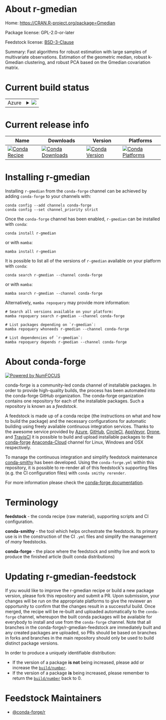 About r-gmedian
===============

Home: https://CRAN.R-project.org/package=Gmedian

Package license: GPL-2.0-or-later

Feedstock license: [BSD-3-Clause](https://github.com/conda-forge/r-gmedian-feedstock/blob/main/LICENSE.txt)

Summary: Fast algorithms for robust estimation with large samples of multivariate observations. Estimation of the geometric median, robust k-Gmedian clustering, and robust PCA based on the Gmedian covariation matrix.

Current build status
====================


<table>
    
  <tr>
    <td>Azure</td>
    <td>
      <details>
        <summary>
          <a href="https://dev.azure.com/conda-forge/feedstock-builds/_build/latest?definitionId=14460&branchName=main">
            <img src="https://dev.azure.com/conda-forge/feedstock-builds/_apis/build/status/r-gmedian-feedstock?branchName=main">
          </a>
        </summary>
        <table>
          <thead><tr><th>Variant</th><th>Status</th></tr></thead>
          <tbody><tr>
              <td>linux_64_r_base4.0</td>
              <td>
                <a href="https://dev.azure.com/conda-forge/feedstock-builds/_build/latest?definitionId=14460&branchName=main">
                  <img src="https://dev.azure.com/conda-forge/feedstock-builds/_apis/build/status/r-gmedian-feedstock?branchName=main&jobName=linux&configuration=linux_64_r_base4.0" alt="variant">
                </a>
              </td>
            </tr><tr>
              <td>linux_64_r_base4.1</td>
              <td>
                <a href="https://dev.azure.com/conda-forge/feedstock-builds/_build/latest?definitionId=14460&branchName=main">
                  <img src="https://dev.azure.com/conda-forge/feedstock-builds/_apis/build/status/r-gmedian-feedstock?branchName=main&jobName=linux&configuration=linux_64_r_base4.1" alt="variant">
                </a>
              </td>
            </tr><tr>
              <td>osx_64_r_base4.0</td>
              <td>
                <a href="https://dev.azure.com/conda-forge/feedstock-builds/_build/latest?definitionId=14460&branchName=main">
                  <img src="https://dev.azure.com/conda-forge/feedstock-builds/_apis/build/status/r-gmedian-feedstock?branchName=main&jobName=osx&configuration=osx_64_r_base4.0" alt="variant">
                </a>
              </td>
            </tr><tr>
              <td>osx_64_r_base4.1</td>
              <td>
                <a href="https://dev.azure.com/conda-forge/feedstock-builds/_build/latest?definitionId=14460&branchName=main">
                  <img src="https://dev.azure.com/conda-forge/feedstock-builds/_apis/build/status/r-gmedian-feedstock?branchName=main&jobName=osx&configuration=osx_64_r_base4.1" alt="variant">
                </a>
              </td>
            </tr><tr>
              <td>win_64_r_base4.0</td>
              <td>
                <a href="https://dev.azure.com/conda-forge/feedstock-builds/_build/latest?definitionId=14460&branchName=main">
                  <img src="https://dev.azure.com/conda-forge/feedstock-builds/_apis/build/status/r-gmedian-feedstock?branchName=main&jobName=win&configuration=win_64_r_base4.0" alt="variant">
                </a>
              </td>
            </tr><tr>
              <td>win_64_r_base4.1</td>
              <td>
                <a href="https://dev.azure.com/conda-forge/feedstock-builds/_build/latest?definitionId=14460&branchName=main">
                  <img src="https://dev.azure.com/conda-forge/feedstock-builds/_apis/build/status/r-gmedian-feedstock?branchName=main&jobName=win&configuration=win_64_r_base4.1" alt="variant">
                </a>
              </td>
            </tr>
          </tbody>
        </table>
      </details>
    </td>
  </tr>
</table>

Current release info
====================

| Name | Downloads | Version | Platforms |
| --- | --- | --- | --- |
| [![Conda Recipe](https://img.shields.io/badge/recipe-r--gmedian-green.svg)](https://anaconda.org/conda-forge/r-gmedian) | [![Conda Downloads](https://img.shields.io/conda/dn/conda-forge/r-gmedian.svg)](https://anaconda.org/conda-forge/r-gmedian) | [![Conda Version](https://img.shields.io/conda/vn/conda-forge/r-gmedian.svg)](https://anaconda.org/conda-forge/r-gmedian) | [![Conda Platforms](https://img.shields.io/conda/pn/conda-forge/r-gmedian.svg)](https://anaconda.org/conda-forge/r-gmedian) |

Installing r-gmedian
====================

Installing `r-gmedian` from the `conda-forge` channel can be achieved by adding `conda-forge` to your channels with:

```
conda config --add channels conda-forge
conda config --set channel_priority strict
```

Once the `conda-forge` channel has been enabled, `r-gmedian` can be installed with `conda`:

```
conda install r-gmedian
```

or with `mamba`:

```
mamba install r-gmedian
```

It is possible to list all of the versions of `r-gmedian` available on your platform with `conda`:

```
conda search r-gmedian --channel conda-forge
```

or with `mamba`:

```
mamba search r-gmedian --channel conda-forge
```

Alternatively, `mamba repoquery` may provide more information:

```
# Search all versions available on your platform:
mamba repoquery search r-gmedian --channel conda-forge

# List packages depending on `r-gmedian`:
mamba repoquery whoneeds r-gmedian --channel conda-forge

# List dependencies of `r-gmedian`:
mamba repoquery depends r-gmedian --channel conda-forge
```


About conda-forge
=================

[![Powered by
NumFOCUS](https://img.shields.io/badge/powered%20by-NumFOCUS-orange.svg?style=flat&colorA=E1523D&colorB=007D8A)](https://numfocus.org)

conda-forge is a community-led conda channel of installable packages.
In order to provide high-quality builds, the process has been automated into the
conda-forge GitHub organization. The conda-forge organization contains one repository
for each of the installable packages. Such a repository is known as a *feedstock*.

A feedstock is made up of a conda recipe (the instructions on what and how to build
the package) and the necessary configurations for automatic building using freely
available continuous integration services. Thanks to the awesome service provided by
[Azure](https://azure.microsoft.com/en-us/services/devops/), [GitHub](https://github.com/),
[CircleCI](https://circleci.com/), [AppVeyor](https://www.appveyor.com/),
[Drone](https://cloud.drone.io/welcome), and [TravisCI](https://travis-ci.com/)
it is possible to build and upload installable packages to the
[conda-forge](https://anaconda.org/conda-forge) [Anaconda-Cloud](https://anaconda.org/)
channel for Linux, Windows and OSX respectively.

To manage the continuous integration and simplify feedstock maintenance
[conda-smithy](https://github.com/conda-forge/conda-smithy) has been developed.
Using the ``conda-forge.yml`` within this repository, it is possible to re-render all of
this feedstock's supporting files (e.g. the CI configuration files) with ``conda smithy rerender``.

For more information please check the [conda-forge documentation](https://conda-forge.org/docs/).

Terminology
===========

**feedstock** - the conda recipe (raw material), supporting scripts and CI configuration.

**conda-smithy** - the tool which helps orchestrate the feedstock.
                   Its primary use is in the construction of the CI ``.yml`` files
                   and simplify the management of *many* feedstocks.

**conda-forge** - the place where the feedstock and smithy live and work to
                  produce the finished article (built conda distributions)


Updating r-gmedian-feedstock
============================

If you would like to improve the r-gmedian recipe or build a new
package version, please fork this repository and submit a PR. Upon submission,
your changes will be run on the appropriate platforms to give the reviewer an
opportunity to confirm that the changes result in a successful build. Once
merged, the recipe will be re-built and uploaded automatically to the
`conda-forge` channel, whereupon the built conda packages will be available for
everybody to install and use from the `conda-forge` channel.
Note that all branches in the conda-forge/r-gmedian-feedstock are
immediately built and any created packages are uploaded, so PRs should be based
on branches in forks and branches in the main repository should only be used to
build distinct package versions.

In order to produce a uniquely identifiable distribution:
 * If the version of a package **is not** being increased, please add or increase
   the [``build/number``](https://docs.conda.io/projects/conda-build/en/latest/resources/define-metadata.html#build-number-and-string).
 * If the version of a package **is** being increased, please remember to return
   the [``build/number``](https://docs.conda.io/projects/conda-build/en/latest/resources/define-metadata.html#build-number-and-string)
   back to 0.

Feedstock Maintainers
=====================

* [@conda-forge/r](https://github.com/conda-forge/r/)

